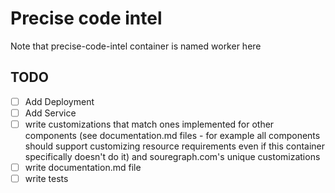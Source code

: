 # Precise code intel

Note that precise-code-intel container is named worker here

## TODO

- [ ] Add Deployment
- [ ] Add Service
- [ ] write customizations that match ones implemented for other components (see documentation.md files - for example all components should support customizing resource requirements even if this container specifically doesn't do it) and souregraph.com's unique customizations
- [ ] write documentation.md file
- [ ] write tests
